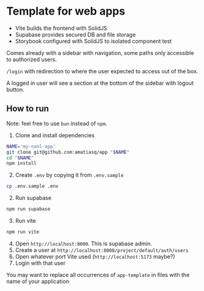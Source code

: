# Template for web apps

- Vite builds the frontend with SolidJS
- Supabase provides secured DB and file storage
- Storybook configured with SolidJS to isolated component test

Comes already with a sidebar with navigation, some paths only accessible to authorized users.

`/login` with redirection to where the user expected to access out of the box.

A logged in user will see a section at the bottom of the sidebar with logout button.

## How to run

Note: feel free to use `bun` instead of `npm`.

1. Clone and install dependencies
```sh
NAME='my-cool-app'
git clone git@github.com:amatiasq/app "$NAME"
cd "$NAME"
npm install
```

2. Create `.env` by copying it from `.env.sample`
```sh
cp .env.sample .env
```

2. Run supabase
```sh
npm run supabase
```

3. Run vite
```sh
npm run vite
```

4. Open `http://localhost:8000`. This is supabase admin.
5. Create a user at `http://localhost:8000/project/default/auth/users`
5. Open whatever port Vite used (`http://localhost:5173` maybe?)
6. Login with that user

You may want to replace all occurrences of `app-template` in files with the name of your application
